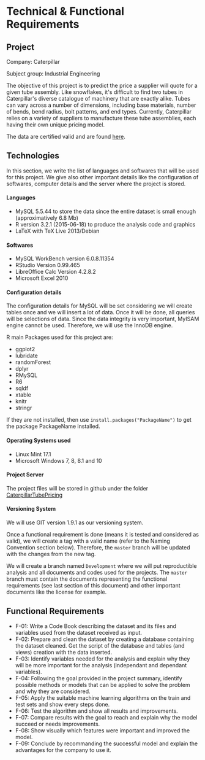 # Technical & Functional Requirements

## Project
Company: Caterpillar

Subject group: Industrial Engineering

The objective of this project is to predict the price a supplier will quote for a given tube assembly. Like snowflakes, it's difficult to find two tubes in Caterpillar's diverse catalogue of machinery that are exactly alike. Tubes can vary across a number of dimensions, including base materials, number of bends, bend radius, bolt patterns, and end types. Currently, Caterpillar relies on a variety of suppliers to manufacture these tube assemblies, each having their own unique pricing model.

The data are certified valid and are found [here](https://www.kaggle.com/c/caterpillar-tube-pricing/data).


## Technologies
In this section, we write the list of languages and softwares that will be used for this project. We give also other important details like the configuration of softwares, computer details and the server where the project is stored.

#### Languages

* MySQL 5.5.44 to store the data since the entire dataset is small enough (approximatively 6.8 Mb)
* R version 3.2.1 (2015-06-18) to produce the analysis code and graphics
* LaTeX with TeX Live 2013/Debian

#### Softwares

* MySQL WorkBench version 6.0.8.11354
* RStudio Version 0.99.465
* LibreOffice Calc Version 4.2.8.2
* Microsoft Excel 2010

#### Configuration details
The configuration details for MySQL will be set considering we will create tables once and we will insert a lot of data. Once it will be done, all queries will be selections of data. Since the data integrity is very important, MyISAM engine cannot be used. Therefore, we will use the InnoDB engine. 

R main Packages used for this project are:

* ggplot2
* lubridate
* randomForest
* dplyr
* RMySQL
* R6
* sqldf
* xtable
* knitr
* stringr

If they are not installed, then use `install.packages("PackageName")` to get the package PackageName installed.


#### Operating Systems used

* Linux Mint 17.1
* Microsoft Windows 7, 8, 8.1 and 10

#### Project Server
The project files will be stored in github under the folder [CaterpillarTubePricing](https://github.com/glapointe7/CaterpillarTubePricing)

#### Versioning System
We will use GIT version 1.9.1 as our versioning system.

Once a functional requirement is done (means it is tested and considered as valid), we will create a tag with a valid name (refer to the Naming Convention section below). Therefore, the `master` branch will be updated with the changes from the new tag. 

We will create a branch named `Development` where we will put reproductible analysis and all documents and codes used for the projects. The `master` branch must contain the documents representing the functional requirements (see last section of this document) and other important documents like the license for example.


## Functional Requirements

* F-01: Write a Code Book describing the dataset and its files and variables used from the dataset received as input.
* F-02: Prepare and clean the dataset by creating a database containing the dataset cleaned. Get the script of the database and tables (and views) creation with the data inserted.
* F-03: Identify variables needed for the analysis and explain why they will be more important for the analysis (independant and dependant variables).
* F-04: Following the goal provided in the project summary, identify possible methods or models that can be applied to solve the problem and why they are considered.
* F-05: Apply the suitable machine learning algorithms on the train and test sets and show every steps done.
* F-06: Test the algorithm and show all results and improvements.
* F-07: Compare results with the goal to reach and explain why the model succeed or needs improvements.
* F-08: Show visually which features were important and improved the model.
* F-09: Conclude by recommanding the successful model and explain the advantages for the company to use it.